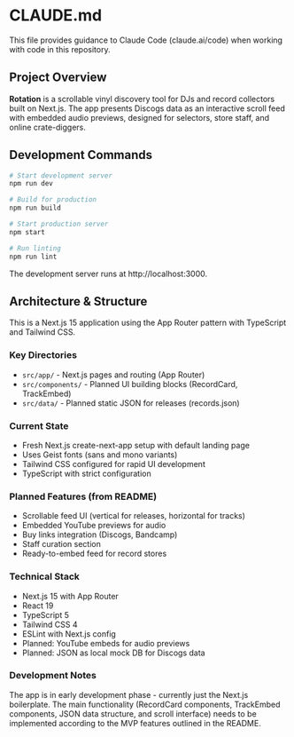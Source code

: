 # CLAUDE.md

This file provides guidance to Claude Code (claude.ai/code) when working with code in this repository.

## Project Overview

**Rotation** is a scrollable vinyl discovery tool for DJs and record collectors built on Next.js. The app presents Discogs data as an interactive scroll feed with embedded audio previews, designed for selectors, store staff, and online crate-diggers.

## Development Commands

```bash
# Start development server
npm run dev

# Build for production
npm run build

# Start production server
npm start

# Run linting
npm run lint
```

The development server runs at http://localhost:3000.

## Architecture & Structure

This is a Next.js 15 application using the App Router pattern with TypeScript and Tailwind CSS.

### Key Directories
- `src/app/` - Next.js pages and routing (App Router)
- `src/components/` - Planned UI building blocks (RecordCard, TrackEmbed)
- `src/data/` - Planned static JSON for releases (records.json)

### Current State
- Fresh Next.js create-next-app setup with default landing page
- Uses Geist fonts (sans and mono variants)
- Tailwind CSS configured for rapid UI development
- TypeScript with strict configuration

### Planned Features (from README)
- Scrollable feed UI (vertical for releases, horizontal for tracks)
- Embedded YouTube previews for audio
- Buy links integration (Discogs, Bandcamp)
- Staff curation section
- Ready-to-embed feed for record stores

### Technical Stack
- Next.js 15 with App Router
- React 19
- TypeScript 5
- Tailwind CSS 4
- ESLint with Next.js config
- Planned: YouTube embeds for audio previews
- Planned: JSON as local mock DB for Discogs data

### Development Notes
The app is in early development phase - currently just the Next.js boilerplate. The main functionality (RecordCard components, TrackEmbed components, JSON data structure, and scroll interface) needs to be implemented according to the MVP features outlined in the README.